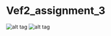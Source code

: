 # Vef2_assignment_3
![alt tag](https://media.giphy.com/media/l2JdUrmFPxNZZiWYM/giphy.gif)
![alt tag](https://media.giphy.com/media/lnp1M1ZEJINJC/giphy.gif)

